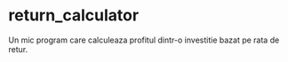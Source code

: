 # return_calculator

Un mic program care calculeaza profitul dintr-o investitie bazat pe rata de retur.
